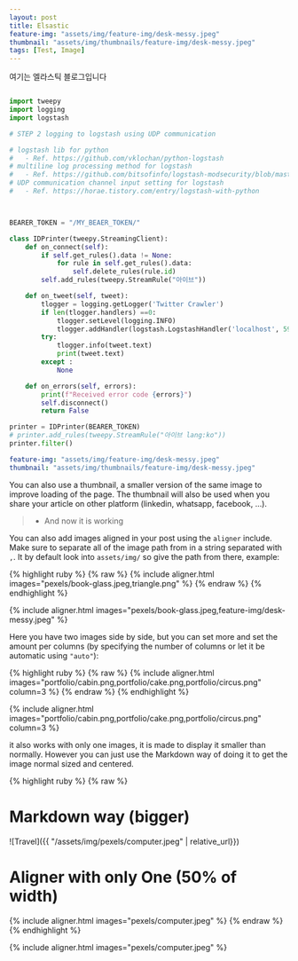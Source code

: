 ```yaml
---
layout: post
title: Elsastic
feature-img: "assets/img/feature-img/desk-messy.jpeg"
thumbnail: "assets/img/thumbnails/feature-img/desk-messy.jpeg"
tags: [Test, Image]
---
```


여기는 엘라스틱 블로그입니다

```python

import tweepy
import logging
import logstash

# STEP 2 logging to logstash using UDP communication

# logstash lib for python
#   - Ref. https://github.com/vklochan/python-logstash
# multiline log processing method for logstash
#   - Ref. https://github.com/bitsofinfo/logstash-modsecurity/blob/master/1010_input_file_example.conf
# UDP communication channel input setting for logstash
#   - Ref. https://horae.tistory.com/entry/logstash-with-python



BEARER_TOKEN = "/MY_BEAER_TOKEN/"

class IDPrinter(tweepy.StreamingClient):
    def on_connect(self):
        if self.get_rules().data != None:
            for rule in self.get_rules().data:
                self.delete_rules(rule.id)   
        self.add_rules(tweepy.StreamRule("아이브"))

    def on_tweet(self, tweet):
        tlogger = logging.getLogger('Twitter Crawler')
        if len(tlogger.handlers) ==0:
            tlogger.setLevel(logging.INFO)
            tlogger.addHandler(logstash.LogstashHandler('localhost', 5959, version=1))
        try:
            tlogger.info(tweet.text)
            print(tweet.text)
        except :
            None

    def on_errors(self, errors):
        print(f"Received error code {errors}")
        self.disconnect()
        return False

printer = IDPrinter(BEARER_TOKEN)
# printer.add_rules(tweepy.StreamRule("아이브 lang:ko"))
printer.filter()

```

```yaml
feature-img: "assets/img/feature-img/desk-messy.jpeg"
thumbnail: "assets/img/thumbnails/feature-img/desk-messy.jpeg" 
```

You can also use a thumbnail, a smaller version of the same image to improve loading of the page.
The thumbnail will also be used when you share your article on other platform (linkedin, whatsapp, facebook, ...).

>  - And now it is working

You can also add images aligned in your post using the `aligner` include.
Make sure to separate all of the image path from in a string separated with `,`.
It by default look into `assets/img/` so give the path from there, example:

{% highlight ruby %}
{% raw %}
{% include aligner.html images="pexels/book-glass.jpeg,triangle.png" %}
{% endraw %}
{% endhighlight %}

{% include aligner.html images="pexels/book-glass.jpeg,feature-img/desk-messy.jpeg" %}


Here you have two images side by side, but you can set more and set the amount per columns 
(by specifying the number of columns or let it be automatic using `"auto"`):

{% highlight ruby %}
{% raw %}
{% include aligner.html images="portfolio/cabin.png,portfolio/cake.png,portfolio/circus.png" column=3 %}
{% endraw %}
{% endhighlight %}

{% include aligner.html images="portfolio/cabin.png,portfolio/cake.png,portfolio/circus.png" column=3 %}

it also works with only one images, it is made to display it smaller than normally.
However you can just use the Markdown way of doing it to get the image normal sized and centered.

{% highlight ruby %}
{% raw %}
# Markdown way (bigger)
![Travel]({{ "/assets/img/pexels/computer.jpeg" | relative_url}})
# Aligner with only One (50% of width)
{% include aligner.html images="pexels/computer.jpeg" %}
{% endraw %}
{% endhighlight %}

{% include aligner.html images="pexels/computer.jpeg" %}

